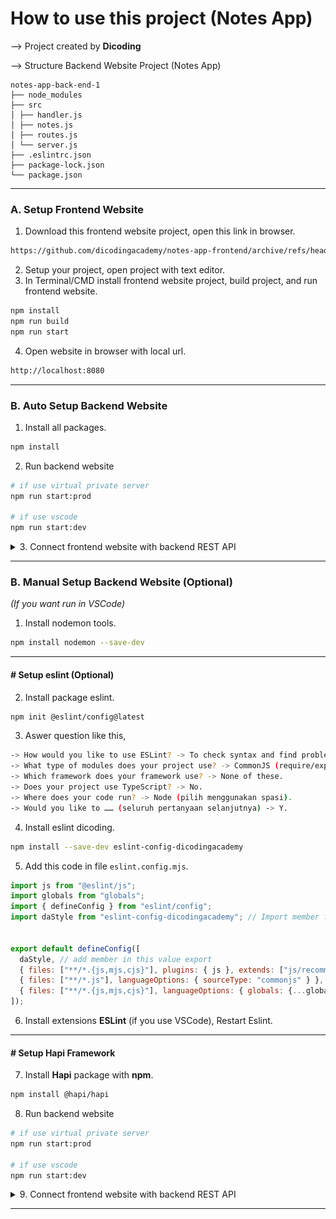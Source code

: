 # How to use this project (Notes App)

--> Project created by **Dicoding**

--> Structure Backend Website Project (Notes App)

```
notes-app-back-end-1
├── node_modules
├── src
│ ├── handler.js
│ ├── notes.js
│ ├── routes.js
│ └── server.js
├── .eslintrc.json
├── package-lock.json
└── package.json
```

---

### A. Setup Frontend Website
1. Download this frontend website project, open this link in browser.

```bash
https://github.com/dicodingacademy/notes-app-frontend/archive/refs/heads/v1.zip
```
2. Setup your project, open project with text editor.
3. In Terminal/CMD install frontend website project, build project, and run frontend website.

```bash
npm install
npm run build
npm run start
```

4. Open website in browser with local url.

```bash
http://localhost:8080
```

---

### B. Auto Setup Backend Website 

1. Install all packages.

```bash
npm install
```

2. Run backend website 

```bash
# if use virtual private server
npm run start:prod

# if use vscode
npm run start:dev
```

<details>
<summary>3. Connect frontend website with backend REST API</summary>

- <img src="./img_readme/2021030810464429e07f2c36082e9f83396e087587da00.png" alt="Change_Url_Button" width="400"/>

- <img src="./img_readme/20210308104657da3785c63dc2ddcd9de3ec6a541b11bd.png" alt="Insert_URL" width="400"/>

- <img src="https://assets.cdn.dicoding.com/original/academy/dos:ca99d5c4be09696e6418f5f7ea04547620231009205050.png" alt="If_Changed_URL" width="400"/>


</details>

---

### B. Manual Setup Backend Website (Optional)
_(If you want run in VSCode)_

1. Install nodemon tools.

```bash
npm install nodemon --save-dev
```

---

#### # Setup eslint (Optional) 

2. Install package eslint.

```bash
npm init @eslint/config@latest
```

3. Aswer question like this,

```bash
-> How would you like to use ESLint? -> To check syntax and find problems.
-> What type of modules does your project use? -> CommonJS (require/exports).
-> Which framework does your framework use? -> None of these. 
-> Does your project use TypeScript? -> No.
-> Where does your code run? -> Node (pilih menggunakan spasi).
-> Would you like to …… (seluruh pertanyaan selanjutnya) -> Y.
```

4. Install eslint dicoding.

```bash
npm install --save-dev eslint-config-dicodingacademy
```

5. Add this code in file ``eslint.config.mjs``.

```mjs
import js from "@eslint/js";
import globals from "globals";
import { defineConfig } from "eslint/config";
import daStyle from "eslint-config-dicodingacademy"; // Import member from eslint-config-dicodingacademy


export default defineConfig([
  daStyle, // add member in this value export
  { files: ["**/*.{js,mjs,cjs}"], plugins: { js }, extends: ["js/recommended"] },
  { files: ["**/*.js"], languageOptions: { sourceType: "commonjs" } },
  { files: ["**/*.{js,mjs,cjs}"], languageOptions: { globals: {...globals.browser, ...globals.node} } },
]);
```

6. Install extensions **ESLint** (if you use VSCode), Restart Eslint.

---

#### # Setup Hapi Framework

7. Install **Hapi** package with **npm**.

```bash
npm install @hapi/hapi
```

8. Run backend website 

```bash
# if use virtual private server
npm run start:prod

# if use vscode
npm run start:dev
```
<details>
<summary>9. Connect frontend website with backend REST API</summary>

- <img src="./img_readme/2021030810464429e07f2c36082e9f83396e087587da00.png" alt="Change_Url_Button" width="400"/>

- <img src="./img_readme/20210308104657da3785c63dc2ddcd9de3ec6a541b11bd.png" alt="Insert_URL" width="400"/>

- <img src="https://assets.cdn.dicoding.com/original/academy/dos:ca99d5c4be09696e6418f5f7ea04547620231009205050.png" alt="If_Changed_URL" width="400"/>


</details>

---